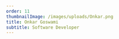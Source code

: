 ```yaml
---
order: 11
thumbnailImage: /images/uploads/Onkar.png
title: Onkar Goswami
subtitle: Software Developer
---
```


